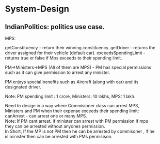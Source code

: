 # System-Design

## IndianPolitics: politics use case.


MPS:

getConstituency - return their winning constituency.
getDriver - returns the driver assigned for their vehicle (default car).
exceedsSpendingLimit - returns true or false if Mps exceeds to their spending limit.

PM->Ministers->MPS (All of them are MPS) - PM has special permissions such as it can give permission to arrest any minister.

PM enjoys special benefits such as Aircraft (along with car) and its designated driver. 

Note: PM spending limit : 1 crore, Ministers: 10 lakhs, MPS: 1 lakh.

Need to design in a way  where Commisioner class can arrest MPS, Ministers and PM when their expense exceeds their spending limit:
canArrest - can arrest one or many MPS.  
           Note: If PM  cant arrest.
                 If minister can arrest with PM permission
                 if mps they can be arrested without anyones permission.     
In Short, If the MP is not PM then he can be arrested by commisoner , If he is minister then can be arrested with PMs permisison.

